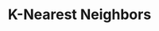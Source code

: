 ---
slug: knearest-neighbors
title: K-Nearest Neighbors
content: [
	{slug: "", title: ""},
]
navigation: [
	{
		side: "left",
		title: "Regresión Logistica",
		link: "regresion-logistica"
	},
	{
		side: "right",
		title: "Árboles de decisión",
		link: "arboles-de-decision"
	}
]
---
